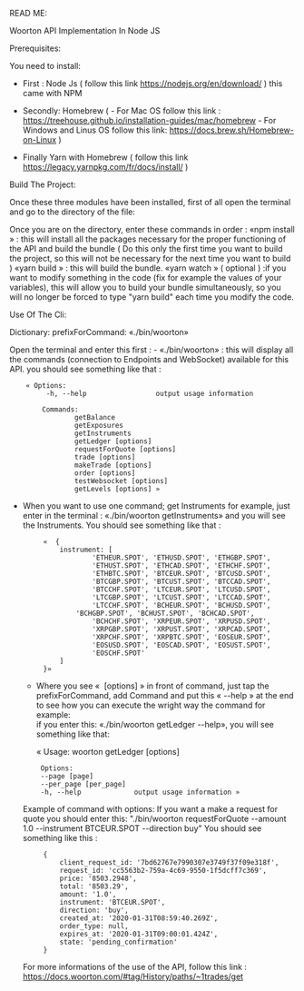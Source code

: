 READ ME:

Woorton API Implementation In Node JS


Prerequisites: 

You need to install: 

- First : Node Js ( follow this link https://nodejs.org/en/download/ ) this came with NPM

- Secondly: Homebrew (
		- For Mac OS follow this link :  https://treehouse.github.io/installation-guides/mac/homebrew
		- For Windows and Linus OS follow this link: https://docs.brew.sh/Homebrew-on-Linux )

- Finally Yarn with Homebrew ( follow this link https://legacy.yarnpkg.com/fr/docs/install/  )


Build The Project:

Once these three modules have been installed, first of all open the terminal and go to the directory of the file:

Once you are on the directory, enter these commands in order :
	«npm install » :  this will install all the packages necessary for the proper functioning of the API and build the bundle ( Do this only 				   the first time you want to build the project, so this will not be necessary for the next time you want to build )	«yarn build » :  this will build the bundle.
	«yarn watch » ( optional ) :if you want to modify something in the code (fix for example the values of your variables), this will allow 						 you to build your bundle simultaneously, so you will no longer be forced to type "yarn build" each time you modify the code.


Use Of The Cli:

Dictionary:
	prefixForCommand:  «./bin/woorton» 

Open the terminal and enter this first : 
	-  «./bin/woorton» : this will display all the commands (connection to Endpoints and WebSocket) available for this API.
	you should see something like that :

		« Options:
 			 -h, --help                 output usage information

			Commands:
  					getBalance
  					getExposures
  					getInstruments
  					getLedger [options]
  					requestForQuote [options]
  					trade [options]
  					makeTrade [options]
 					order [options]
  					testWebsocket [options]
  					getLevels [options] »
					
 - When you want to use one command; get Instruments for example, just enter in the terminal :  «./bin/woorton getInstruments» and you will see the Instruments. You should see something like that : 

			«  {
  				instrument: [
    					'ETHEUR.SPOT', 'ETHUSD.SPOT', 'ETHGBP.SPOT',
    					'ETHUST.SPOT', 'ETHCAD.SPOT', 'ETHCHF.SPOT',
    					'ETHBTC.SPOT', 'BTCEUR.SPOT', 'BTCUSD.SPOT',
    					'BTCGBP.SPOT', 'BTCUST.SPOT', 'BTCCAD.SPOT',
    					'BTCCHF.SPOT', 'LTCEUR.SPOT', 'LTCUSD.SPOT',
    					'LTCGBP.SPOT', 'LTCUST.SPOT', 'LTCCAD.SPOT',
    					'LTCCHF.SPOT', 'BCHEUR.SPOT', 'BCHUSD.SPOT',
   					'BCHGBP.SPOT', 'BCHUST.SPOT', 'BCHCAD.SPOT',
    					'BCHCHF.SPOT', 'XRPEUR.SPOT', 'XRPUSD.SPOT',
    					'XRPGBP.SPOT', 'XRPUST.SPOT', 'XRPCAD.SPOT',
    					'XRPCHF.SPOT', 'XRPBTC.SPOT', 'EOSEUR.SPOT',
    					'EOSUSD.SPOT', 'EOSCAD.SPOT', 'EOSUST.SPOT',
    					'EOSCHF.SPOT'
  				]
			}»


	- Where you see «  [options] » in front of command, just tap  the prefixForCommand, add Command and put this « --help » at the end to see how you can execute the wright way the command for example:  
		if you enter this: «./bin/woorton getLedger --help», you will see something like that:

		« Usage: woorton getLedger [options]

		   Options:
 		   --page [page]          
 		   --per_page [per_page]  
  		   -h, --help             output usage information »

	Example of command with options:
	If you want a make a request for quote you should enter this: "./bin/woorton requestForQuote --amount 1.0 --instrument BTCEUR.SPOT --direction buy"
	You should see something like this :

			{
  				client_request_id: '7bd62767e7990307e3749f37f09e318f',
  				request_id: 'cc5563b2-759a-4c69-9550-1f5dcff7c369',
 				price: '8503.2948',
  				total: '8503.29',
  				amount: '1.0',
  				instrument: 'BTCEUR.SPOT',
  				direction: 'buy',
  				created_at: '2020-01-31T08:59:40.269Z',
  				order_type: null,
 				expires_at: '2020-01-31T09:00:01.424Z',
  				state: 'pending_confirmation'
			}

	For more informations of the use of the API, follow this link : https://docs.woorton.com/#tag/History/paths/~1trades/get

